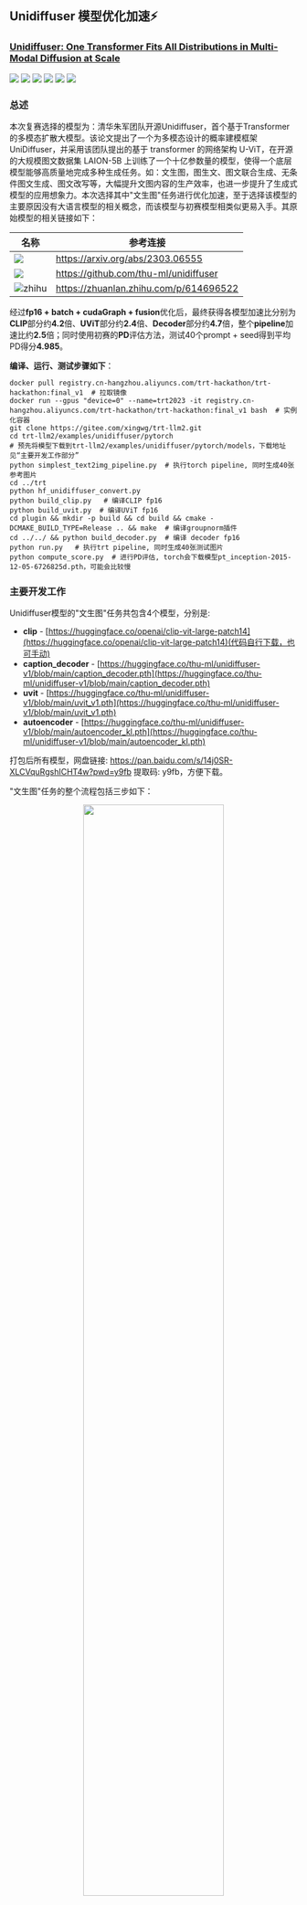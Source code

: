 ## Unidiffuser 模型优化加速:zap:
### [Unidiffuser: One Transformer Fits All Distributions in Multi-Modal Diffusion at Scale](https://arxiv.org/abs/2303.06555)
[![](https://img.shields.io/badge/Github-TensorRT%20LLM-blue)](https://github.com/NVIDIA/TensorRT)
[![](https://img.shields.io/badge/Github-TensorRT-blue)](https://github.com/NVIDIA/TensorRT)
[![](https://img.shields.io/badge/%E9%98%BF%E9%87%8C%E5%A4%A9%E6%B1%A0-TensorRT%20Hackathon%202023-blue)](https://tianchi.aliyun.com/competition/entrance/532108/introduction)
[![](https://img.shields.io/badge/NVIDIA-TensorRT%20CookBook%20CN-blue)](https://github.com/NVIDIA/trt-samples-for-hackathon-cn)
[![](https://img.shields.io/badge/B%E7%AB%99-GodV%20TensorRT%E6%95%99%E7%A8%8B-blue)](https://www.bilibili.com/video/BV1jj411Z7wG/?spm_id_from=333.337.search-card.all.click&vd_source=7cd071f968d19705aeb3d6a72130d7cf)
[![](https://img.shields.io/badge/Github-Unidiffuser-blue)](https://github.com/thu-ml/unidiffuser)
### 总述

本次复赛选择的模型为：清华朱军团队开源Unidiffuser，首个基于Transformer的多模态扩散大模型。该论文提出了一个为多模态设计的概率建模框架 UniDiffuser，并采用该团队提出的基于 transformer 的网络架构 U-ViT，在开源的大规模图文数据集 LAION-5B 上训练了一个十亿参数量的模型，使得一个底层模型能够高质量地完成多种生成任务。如：文生图，图生文、图文联合生成、无条件图文生成、图文改写等，大幅提升文图内容的生产效率，也进一步提升了生成式模型的应用想象力。本次选择其中"文生图"任务进行优化加速，至于选择该模型的主要原因没有大语言模型的相关概念，而该模型与初赛模型相类似更易入手。其原始模型的相关链接如下：

<div align=center>

|名称|参考连接|
|-|-|
|![](https://img.shields.io/badge/ICML2023-Unidiffuser-179bd3)|<https://arxiv.org/abs/2303.06555>|
|![](https://img.shields.io/badge/Github-Unidiffuser-blue)|<https://github.com/thu-ml/unidiffuser>|
|![zhihu](https://img.shields.io/badge/zhihu-知乎中文解读-179bd3)| <https://zhuanlan.zhihu.com/p/614696522>|

</div>

经过**fp16 + batch + cudaGraph + fusion**优化后，最终获得各模型加速比分别为**CLIP**部分约**4.2**倍、**UViT**部分约**2.4**倍、**Decoder**部分约**4.7**倍，整个**pipeline**加速比约**2.5**倍；同时使用初赛的**PD**评估方法，测试40个prompt + seed得到平均PD得分**4.985**。

**编译、运行、测试步骤如下**：

```shell
docker pull registry.cn-hangzhou.aliyuncs.com/trt-hackathon/trt-hackathon:final_v1  # 拉取镜像
docker run --gpus "device=0" --name=trt2023 -it registry.cn-hangzhou.aliyuncs.com/trt-hackathon/trt-hackathon:final_v1 bash  # 实例化容器
git clone https://gitee.com/xingwg/trt-llm2.git
cd trt-llm2/examples/unidiffuser/pytorch
# 预先将模型下载到trt-llm2/examples/unidiffuser/pytorch/models，下载地址见“主要开发工作部分”
python simplest_text2img_pipeline.py  # 执行torch pipeline, 同时生成40张参考图片
cd ../trt
python hf_unidiffuser_convert.py   
python build_clip.py   # 编译CLIP fp16
python build_uvit.py  # 编译UViT fp16
cd plugin && mkdir -p build && cd build && cmake -DCMAKE_BUILD_TYPE=Release .. && make  # 编译groupnorm插件
cd ../../ && python build_decoder.py  # 编译 decoder fp16
python run.py   # 执行trt pipeline, 同时生成40张测试图片
python compute_score.py  # 进行PD评估, torch会下载模型pt_inception-2015-12-05-6726825d.pth，可能会比较慢
```

### 主要开发工作

Unidiffuser模型的"文生图"任务共包含4个模型，分别是:

- **clip** - [https://huggingface.co/openai/clip-vit-large-patch14](https://huggingface.co/openai/clip-vit-large-patch14)(代码自行下载，也可手动)
- **caption_decoder** - [https://huggingface.co/thu-ml/unidiffuser-v1/blob/main/caption_decoder.pth](https://huggingface.co/thu-ml/unidiffuser-v1/blob/main/caption_decoder.pth)
- **uvit** - [https://huggingface.co/thu-ml/unidiffuser-v1/blob/main/uvit_v1.pth](https://huggingface.co/thu-ml/unidiffuser-v1/blob/main/uvit_v1.pth)
- **autoencoder** - [https://huggingface.co/thu-ml/unidiffuser-v1/blob/main/autoencoder_kl.pth](https://huggingface.co/thu-ml/unidiffuser-v1/blob/main/autoencoder_kl.pth)

打包后所有模型，网盘链接: https://pan.baidu.com/s/14j0SR-XLCVquRgshICHT4w?pwd=y9fb 提取码: y9fb，方便下载。

"文生图"任务的整个流程包括三步如下：

<div align=center>

<img src=docs/whiteboard_exported_image.png width=70% />

</div>

- 通过TRT-LLM手动搭建了三个模型分别是CLIP(内联了caption_decoder部分)、UViT、以及autoencoder中的decoder部分，三个模型的主要算子是**embedding、attention、layernorm、mlp、linear、groupnorm**构成。

- 对于没有经验的玩家和LLM模型处理经验的，摸索TensorRT-LLM并应用本身就有点难度。
- 开发过程中出现精度误差时，需要逐层手动mark，进行比对定位，比较麻烦和耗时，大多时间消耗在这里。
- 通过plugin支持解决fp16精度下groupnorm精度损失大的问题。

### 开发与优化过程

- 首先需要了解原模型整个“文生图”任务的pipeline，本次比赛通过简化原代码最终获得了最简化的pipeline，见代码**unidiffuser/pytorch/simplest_text2img_pipeline.py**，同时实现onnx模型导出的代码，方便查看模型graph，见代码**unidiffuser/pytorch/export_onnx.py**，本次比赛原模型的参数除了prompt和seed，其余参数均被固定batch_size=1、生成图片大小固定为512x512

- 通过对简化原模型的pipeline，对模型有了初步了解，接下来通过TensorRT-LLM的API手动搭建模型，在搭建模型之前可以通过TensorRT-LLM自带的示例对其进行初步的摸索。TensorRT-LLM实现一个模型需要三步，**第一步手动搭建模型**，**第二步转换保存原模型权重**，**第三步构建模型**。

- 整个pipeline共三个模型CLIP、UViT、Decoder，手搓后的模型见**trt/models/clip.py**、**trt/models/uvit.py**、**trt/models/decoder.py**。
TensorRT-LLM的主要主要算子实现在**tensorrt_llm.layers**、以及**tensorrt_llm.functional**搭建模型较为常用，这里有坑**模型构造函数中不能存在constant tensor**。模型构建完成后，需要转换保存权重，这一步较为简单，见代码**trt/hf_unidiffuser_convert.py**，可能下载模型会有科学上网问题。

- 接下来逐模型尝试fp32构建模型和原模型进行校验，校验方式可以dump出文件，比较两者差值的最大最小值，当然最简单的是直接print，但容易观察不到，带偏方向。其中CLIP较为顺利，fp32/fp16均未遇到精度问题；UViT遇到精度问题，通过debug发现属于手搓过程的错误，debug的方法是**逐层mark_output**进行比对定位，最终fp32/fp16均无精度问题；Decoder在fp32下构建精度无问题，fp16精度误差很大，通过debug定位后，发现是groupnorm产生的误差，通过增加groupNormPlugin解决精度问题，同时减少了reformatting操作减少了decoder推理时延，plugin实现见目录**trt/plugin**，以及文件**trt/plugin.py**，插件实现来自TensorRT-8.5，这里就不展开介绍了。

- 观察uvit的模型结构发现，其中可以优化合并两个推理分支进行batch，提高GPU利用效率和显存利用效率。

<div align=center>

<img src=docs/uvit.png width=70% />

</div>

- 通过trtexec观察逐层CLIP模型，发现整个模型被myelin融合成为一个巨大node，trt已经做了极致优化，无优化空间：

```shell
[09/10/2023-06:59:18] [I] === Profile (3449 iterations ) ===
[09/10/2023-06:59:18] [I]    Time(ms)     Avg.(ms)   Median(ms)   Time(%)   Layer
[09/10/2023-06:59:18] [I]     3078.36       0.8925       0.8929      99.5   {ForeignNode[CLIPTextTransformer/embeddings/position_embedding/CONSTANT_0...ELEMENTWISE_SUM_0]}
[09/10/2023-06:59:18] [I]       14.82       0.0043       0.0033       0.5   Reformatting CopyNode for Output Tensor 0 to {ForeignNode[CLIPTextTransformer/embeddings/position_embedding/CONSTANT_0...ELEMENTWISE_SUM_0]}
[09/10/2023-06:59:18] [I]     3093.17       0.8968       0.8960     100.0   Total
```

- 通过trtexec观察逐层UViT模型，同样发现整个模型被myelin融合成为一个巨大node，trt已经做了极致优化，无优化空间：

```shell
[09/10/2023-07:02:34] [I] === Profile (41 iterations ) ===
[09/10/2023-07:02:34] [I]    Time(ms)     Avg.(ms)   Median(ms)   Time(%)   Layer
[09/10/2023-07:02:34] [I]        3.60       0.0878       0.0051       0.1   UViTNet/SHUFFLE_4_copy_input
[09/10/2023-07:02:34] [I]        3.63       0.0885       0.0061       0.1   Reformatting CopyNode for Input Tensor 0 to UViTNet/nnet/patch_embed/proj/CONVOLUTION_0
[09/10/2023-07:02:34] [I]        0.54       0.0131       0.0123       0.0   UViTNet/nnet/patch_embed/proj/CONVOLUTION_0
[09/10/2023-07:02:34] [I]        1.68       0.0409       0.0143       0.0   Reformatting CopyNode for Input Tensor 0 to {ForeignNode[UViTNet/CONSTANT_8...UViTNet/ELEMENTWISE_DIV_0]}
[09/10/2023-07:02:34] [I]        3.26       0.0795       0.0051       0.1   Reformatting CopyNode for Input Tensor 1 to {ForeignNode[UViTNet/CONSTANT_8...UViTNet/ELEMENTWISE_DIV_0]}
[09/10/2023-07:02:34] [I]        0.21       0.0052       0.0051       0.0   Reformatting CopyNode for Input Tensor 2 to {ForeignNode[UViTNet/CONSTANT_8...UViTNet/ELEMENTWISE_DIV_0]}
[09/10/2023-07:02:34] [I]        0.20       0.0049       0.0051       0.0   Reformatting CopyNode for Input Tensor 3 to {ForeignNode[UViTNet/CONSTANT_8...UViTNet/ELEMENTWISE_DIV_0]}
[09/10/2023-07:02:34] [I]        0.20       0.0048       0.0051       0.0   Reformatting CopyNode for Input Tensor 4 to {ForeignNode[UViTNet/CONSTANT_8...UViTNet/ELEMENTWISE_DIV_0]}
[09/10/2023-07:02:34] [I]        0.19       0.0046       0.0051       0.0   Reformatting CopyNode for Input Tensor 5 to {ForeignNode[UViTNet/CONSTANT_8...UViTNet/ELEMENTWISE_DIV_0]}
[09/10/2023-07:02:34] [I]        0.19       0.0047       0.0051       0.0   Reformatting CopyNode for Input Tensor 6 to {ForeignNode[UViTNet/CONSTANT_8...UViTNet/ELEMENTWISE_DIV_0]}
[09/10/2023-07:02:34] [I]     3345.99      81.6096      79.3160      99.6   {ForeignNode[UViTNet/CONSTANT_8...UViTNet/ELEMENTWISE_DIV_0]}
[09/10/2023-07:02:34] [I]        0.20       0.0049       0.0051       0.0   Reformatting CopyNode for Output Tensor 0 to {ForeignNode[UViTNet/CONSTANT_8...UViTNet/ELEMENTWISE_DIV_0]}
[09/10/2023-07:02:34] [I]     3359.89      81.9486      79.3866     100.0   Total
```

- 通过trtexec观察逐层Decoder模型，发现时间主要好在Conv、GroupNorm、Upsample，相对也无优化空间：

- 分析整体pipeline发现uvit推理的前处理和后处理调用noise_schedule部分GPU利用率很低，通过将uvit每次迭代的前处理部分通过预先计算打表的方式吃进trt中，后处理的点乘加操作也合进trt中，以及将原代码中一次迭代三次推理合并为一次即优化后图中246ms部分，一次迭代两次推理合并为一次163ms 可以将整个timeline的GPU占用几乎压满，缩短整体时延约150ms：

<div align=center>
<img src=docs/timeline.png width=70% />
</br>
<font color="AAAAAA">优化前</font>
</div>

</br>

<div align=center>
<img src=docs/timeline2.png width=70% />
</br>
<font color="AAAAAA">优化后</font>
</div>

- 进一步使用cudaGraph减少kernel的launch开销，这里有坑用cudaGraph的情况下，**nsys profile**会有问题。

- 在完成fp16整个pipeline的优化后，考虑将uvit进行PTQ(因为uvit占据整个timeline的98%，其余收益比较小)，尝试后发现int8会破坏myelin的融合如下的巨大block，反而增加推理时延。

```shell
[09/10/2023-07:02:34] [I]     3345.99      81.6096      79.3160      99.6   {ForeignNode[UViTNet/CONSTANT_8...UViTNet/ELEMENTWISE_DIV_0]}
```

### 优化效果

- 性能，性能测试是warmup5张图，后生成40张图，得到的平均时间

<div align=center>

|Model(bs=1)|PyTorch-FP32|PyTorch-FP16(baseline, uvit-fp16)|TRT-FP32 + CudaGraph|TRT-FP16|TRT-FP16 + CudaGraph|TRT-FP16 + CudaGraph + Fusion|
|-|-|-|-|-|-|-|
|clip + captution_encoder|6.996|6.936|2.468|2.135|1.631|1.67|
|uvit|270.409|211.132|254.555|103.029|88.406|85.280|
|decoder|258.488|223.529|137.656|53.686|47.137|46.837|
|pipeline|13786.638|10787.720|12868.122|5207.594|4469.315|4312.749|

</div>

其中uvit需要迭代50次

- 精度，使用初赛的PD评估方法，评估40张图的平均PD score：4.985

### Bug报告（可选）

暂无

### 送分题答案（可选）

- 送分题1

```bash
root@trt2023:~/workspace/tensorrt_llm_july-release-v1/examples/gpt# python3 run.py --max_output_len=8
Input: Born in north-east France, Soyer trained as a
Output:  chef and eventually became a chef at a
root@trt2023:~/workspace/tensorrt_llm_july-release-v1/examples/gpt#
```

- 送分题2

```bash
[08/22/2023-09:26:59] [TRT-LLM] [I] TensorRT-LLM (total latency: 3.029069662094116 sec)
[08/22/2023-09:26:59] [TRT-LLM] [I] TensorRT-LLM beam 0 result
[08/22/2023-09:26:59] [TRT-LLM] [I]   rouge1 : 21.869322054781037
[08/22/2023-09:26:59] [TRT-LLM] [I]   rouge2 : 6.258925475911645
[08/22/2023-09:26:59] [TRT-LLM] [I]   rougeL : 16.755771650012953
[08/22/2023-09:26:59] [TRT-LLM] [I]   rougeLsum : 18.68034777724496
[08/22/2023-09:26:59] [TRT-LLM] [I] Hugging Face (total latency: 14.837929248809814 sec)
[08/22/2023-09:26:59] [TRT-LLM] [I] HF beam 0 result
[08/22/2023-09:27:00] [TRT-LLM] [I]   rouge1 : 18.182978950152904
[08/22/2023-09:27:00] [TRT-LLM] [I]   rouge2 : 5.166241888544473
[08/22/2023-09:27:00] [TRT-LLM] [I]   rougeL : 14.851620358520162
[08/22/2023-09:27:00] [TRT-LLM] [I]   rougeLsum : 16.95757748412272
```

### 经验与体会（可选）

本次比赛收获很大，开始对大模型仅算是听过，现在算是有了简单认识；也收获了很多TRT的优化经验，比如实现plugin的时候可以考虑到输出的format，适合后续layer的输入format，避免reformatting操作、还有cudaGraph、以及尽量将前后处理吃到TRT中；作为TRT-LLM的尝鲜者，熟悉了API、Plugin的使用，模型的搭建、构建，还是需要花时间摸索的，有点门槛；也有些遗憾没有摸到kv-cache、smooth_quant等，最后还算是完成了比赛吧，unidiffuser整个pipeline获得了2.5倍左右加速。